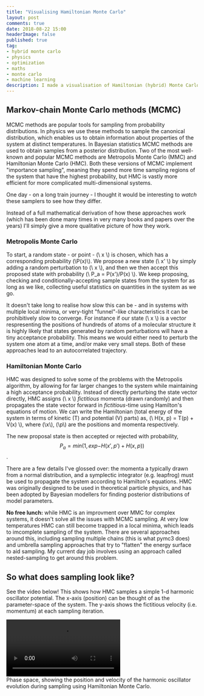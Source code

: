 ```yaml
---
title: "Visualising Hamiltonian Monte Carlo"
layout: post
comments: true
date: 2018-08-22 15:00
headerImage: false
published: true
tag:
- hybrid monte carlo
- physics
- optimization
- maths
- monte carlo
- machine learning
description: I made a visualisation of Hamiltonian (hybrid) Monte Carlo sampling for a 1-d harmonic potential.
---
```


## Markov-chain Monte Carlo methods (MCMC)

MCMC methods are popular tools for sampling from probability distributions. 
In physics we use these methods to sample the canonical distribution, which enables 
us to obtain information about properties of the system at distinct temperatures.
In Bayesian statistics MCMC methods are used to obtain samples from a posterior distribution.
Two of the most well-known and popular MCMC methods are Metropolis Monte Carlo (MMC) and 
Hamiltonian Monte Carlo (HMC). 
Both these versions of MCMC implement "importance sampling", meaning they spend more time 
sampling regions of the system that have the highest probability, but HMC is vastly more
efficient for more complicated multi-dimensional systems.

One day - on a long train journey - I thought it would be interesting to *watch* these samplers
to see how they differ. 

Instead of a full mathematical derivation of how these approaches work (which has been done many times
in very many books and papers over the years) I'll simply give a more qualitative picture of 
how they work.

### Metropolis Monte Carlo

To start, a random state - or point - (\\ x \\) is chosen, which has a corresponding probability (\\P(x)\\).
We propose a new state (\\ x' \\) by simply 
adding a random perturbation to (\\ x \\), 
and then we then accept this proposed state with probability (\\ P_a = P(x')/P(x) \\). 
We keep proposing, checking and conditionally-accepting sample states from the system for as 
long as we like, collecting useful statistics on quantities in the system as we go.

It doesn't take long to realise how slow this can be - and in systems with multiple
local minima, or very-tight "funnel"-like characteristics it can be prohibitively slow 
to converge. For instance if our state (\\ x \\) is a vector respresenting the positions of 
hundreds of atoms of a molecular structure it is highly likely that states generated by 
random perturbations will have a tiny acceptance probability. This means we would either need 
to perturb the system one atom at a time, and/or make very small steps. Both of these
approaches lead to an autocorrelated trajectory.

### Hamiltonian Monte Carlo

HMC was designed to solve some of the problems with the Metropolis algorithm, by allowing for 
far larger changes to the system while maintaining a high acceptance probability. 
Instead of directly perturbing the state vector directly, HMC assigns (\\ x \\) 
*fictitious* momenta (drawn randomly) and then propagates the state vector forward in 
*fictitious*-time using Hamilton's equations of motion. 
We can write the Hamiltonian (total energy of the system in terms of kinetic (T) and potential (V) parts) as,
(\\ H(x, p) = T(p) + V(x) \\), where (\\x\\), (\\p\\) are the positions and momenta respectively.

The new proposal state is then accepted or rejected with probability,
$$ P_a = min(1, exp{-H(x', p') + H(x, p)}) $$.

There are a few details I've glossed over: the momenta a typically drawn from a normal distribution, 
and a symplectic integrator (e.g. leapfrog) must be used to propagate the system 
according to Hamilton's equations. HMC was originally designed to be used in theoretical particle physics,
and has been adopted by Bayesian modellers for finding posterior distributions of model parameters.

**No free lunch:** while HMC is an improvment over MMC for complex systems, it doesn't solve all 
the issues with MCMC sampling. At very low temperatures HMC can still become trapped in a local 
minima, which leads to imcomplete sampling of the system. There are several approaches around this,
including sampling multiple chains (this is what pymc3 does) and umbrella sampling approaches that 
try to "flatten" the energy surface to aid sampling. My current day job involves using an approach 
called nested-sampling to get around this problem.

## So what does sampling look like?

See the video below! This shows how HMC samples a simple 1-d harmonic oscillator potential.
The x-axis (position) can be thought of as the parameter-space of the system.
The y-axis shows the fictitious velocity (i.e. momentum) at each sampling iteration.

<video controls="controls" autoplay="autoplay" loop="loop">
  <source src="/assets/images/hmc/hmc_phase_space_sho.mp4" type="video/mp4">
</video>
<br/>
<div class="imgcap">
Phase space, showing the position and velocity of the harmonic 
oscillator evolution during sampling using Hamiltonian Monte Carlo. 
</div>

